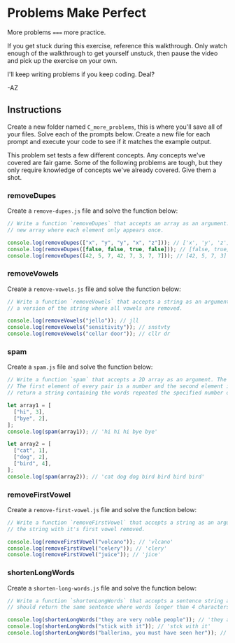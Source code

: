 # Problems Make Perfect

More problems `===` more practice.

If you get stuck during this exercise, reference this walkthrough. Only watch enough of the
walkthrough to get yourself unstuck, then pause the video and pick up the exercise on your own.

I'll keep writing problems if you keep coding. Deal?

-AZ

## Instructions

Create a new folder named `C_more_problems`, this is where you'll save all of your files. Solve each
of the prompts below. Create a new file for each prompt and execute your code to see if it matches
the example output.

This problem set tests a few different concepts. Any concepts we've covered are fair game. Some of
the following problems are tough, but they only require knowledge of concepts we've already covered.
Give them a shot.

### removeDupes

Create a `remove-dupes.js` file and solve the function below:

```js
// Write a function `removeDupes` that accepts an array as an argument. The function should return a
// new array where each element only appears once.

console.log(removeDupes(["x", "y", "y", "x", "z"])); // ['x', 'y', 'z']
console.log(removeDupes([false, false, true, false])); // [false, true]
console.log(removeDupes([42, 5, 7, 42, 7, 3, 7, 7])); // [42, 5, 7, 3]
```

### removeVowels

Create a `remove-vowels.js` file and solve the function below:

```js
// Write a function `removeVowels` that accepts a string as an argument. The function should return
// a version of the string where all vowels are removed.

console.log(removeVowels("jello")); // jll
console.log(removeVowels("sensitivity")); // snstvty
console.log(removeVowels("cellar door")); // cllr dr
```

### spam

Create a `spam.js` file and solve the function below:

```js
// Write a function `spam` that accepts a 2D array as an argument. The array contains pairs as elements.
// The first element of every pair is a number and the second element is a word. The function should
// return a string containing the words repeated the specified number of times. See the examples.

let array1 = [
  ["hi", 3],
  ["bye", 2],
];
console.log(spam(array1)); // 'hi hi hi bye bye'

let array2 = [
  ["cat", 1],
  ["dog", 2],
  ["bird", 4],
];
console.log(spam(array2)); // 'cat dog dog bird bird bird bird'
```

### removeFirstVowel

Create a `remove-first-vowel.js` file and solve the function below:

```js
// Write a function `removeFirstVowel` that accepts a string as an argument. The function should return
// the string with it's first vowel removed.

console.log(removeFirstVowel("volcano")); // 'vlcano'
console.log(removeFirstVowel("celery")); // 'clery'
console.log(removeFirstVowel("juice")); // 'jice'
```

### shortenLongWords

Create a `shorten-long-words.js` file and solve the function below:

```js
// Write a function `shortenLongWords` that accepts a sentence string as an argument. The function
// should return the same sentence where words longer than 4 characters have their vowels removed.

console.log(shortenLongWords("they are very noble people")); // 'they are very nbl ppl'
console.log(shortenLongWords("stick with it")); // 'stck with it'
console.log(shortenLongWords("ballerina, you must have seen her")); // 'bllrna, you must have seen her'
```
